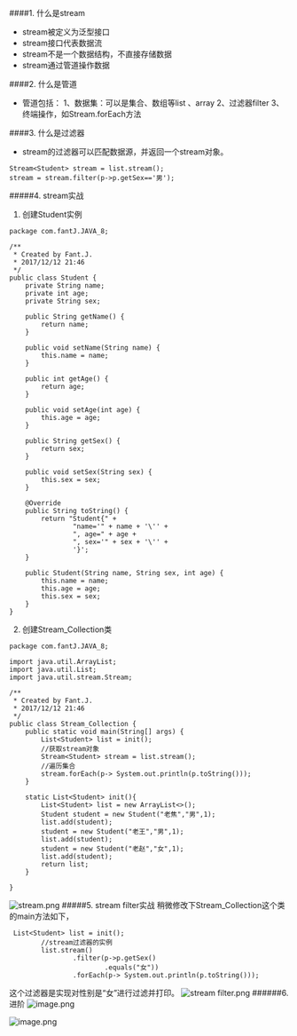####1. 什么是stream
* stream被定义为泛型接口
* stream接口代表数据流
* stream不是一个数据结构，不直接存储数据
* stream通过管道操作数据

####2. 什么是管道
* 管道包括：
  1、数据集：可以是集合、数组等list 、array
  2、过滤器filter
  3、终端操作，如Stream.forEach方法

####3. 什么是过滤器
* stream的过滤器可以匹配数据源，并返回一个stream对象。
```
Stream<Student> stream = list.stream();
stream = stream.filter(p->p.getSex=='男');
```
#####4. stream实战
1. 创建Student实例
```
package com.fantJ.JAVA_8;

/**
 * Created by Fant.J.
 * 2017/12/12 21:46
 */
public class Student {
    private String name;
    private int age;
    private String sex;

    public String getName() {
        return name;
    }

    public void setName(String name) {
        this.name = name;
    }

    public int getAge() {
        return age;
    }

    public void setAge(int age) {
        this.age = age;
    }

    public String getSex() {
        return sex;
    }

    public void setSex(String sex) {
        this.sex = sex;
    }

    @Override
    public String toString() {
        return "Student{" +
                "name='" + name + '\'' +
                ", age=" + age +
                ", sex='" + sex + '\'' +
                '}';
    }

    public Student(String name, String sex, int age) {
        this.name = name;
        this.age = age;
        this.sex = sex;
    }
}
```
2. 创建Stream_Collection类
```
package com.fantJ.JAVA_8;

import java.util.ArrayList;
import java.util.List;
import java.util.stream.Stream;

/**
 * Created by Fant.J.
 * 2017/12/12 21:46
 */
public class Stream_Collection {
    public static void main(String[] args) {
        List<Student> list = init();
        //获取stream对象
        Stream<Student> stream = list.stream();
        //遍历集合
        stream.forEach(p-> System.out.println(p.toString()));
    }

    static List<Student> init(){
        List<Student> list = new ArrayList<>();
        Student student = new Student("老焦","男",1);
        list.add(student);
        student = new Student("老王","男",1);
        list.add(student);
        student = new Student("老赵","女",1);
        list.add(student);
        return list;
    }

}
```

![stream.png](http://upload-images.jianshu.io/upload_images/5786888-d331d0d854e92068.png?imageMogr2/auto-orient/strip%7CimageView2/2/w/1240)
#####5. stream filter实战
稍微修改下Stream_Collection这个类的main方法如下，
```
 List<Student> list = init();
        //stream过滤器的实例
        list.stream()
                .filter(p->p.getSex()
                        .equals("女"))
                .forEach(p-> System.out.println(p.toString()));
```
这个过滤器是实现对性别是“女”进行过滤并打印。
![stream filter.png](http://upload-images.jianshu.io/upload_images/5786888-8db387132920dab3.png?imageMogr2/auto-orient/strip%7CimageView2/2/w/1240)
######6.进阶
![image.png](http://upload-images.jianshu.io/upload_images/5786888-b1058a32a9ba5938.png?imageMogr2/auto-orient/strip%7CimageView2/2/w/1240)

![image.png](http://upload-images.jianshu.io/upload_images/5786888-f0afb4730a6afb5b.png?imageMogr2/auto-orient/strip%7CimageView2/2/w/1240)

